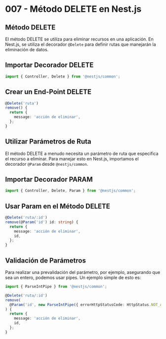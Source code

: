 # 007 - Método DELETE en Nest.js

## Método DELETE

El método DELETE se utiliza para eliminar recursos en una aplicación. En Nest.js, se utiliza el decorador `@Delete` para definir rutas que manejarán la eliminación de datos.

## Importar Decorador DELETE

```typescript
import { Controller, Delete } from '@nestjs/common';
```

## Crear un End-Point DELETE

```typescript
@Delete('ruta')
remove() {
  return {
    message: 'acción de eliminar',
  };
}
```

## Utilizar Parámetros de Ruta

El método DELETE a menudo necesita un parámetro de ruta que especifica el recurso a eliminar. Para manejar esto en Nest.js, importamos el decorador `@Param` desde `@nestjs/common`.

## Importar Decorador PARAM

```typescript
import { Controller, Delete, Param } from '@nestjs/common';
```

## Usar Param en el Método DELETE

```typescript
@Delete('ruta/:id')
remove(@Param('id') id: string) {
  return {
    message: 'acción de eliminar',
    id,
  };
}
```

## Validación de Parámetros

Para realizar una prevalidación del parámetro, por ejemplo, asegurando que sea un entero, podemos usar pipes. Un ejemplo simple de esto es:

```typescript
import { ParseIntPipe } from '@nestjs/common';

@Delete('ruta/:id')
remove(
  @Param('id', new ParseIntPipe({ errorHttpStatusCode: HttpStatus.NOT_ACCEPTABLE })) id: number,
) {
  return {
    message: 'acción de eliminar',
    id,
  };
}
```
